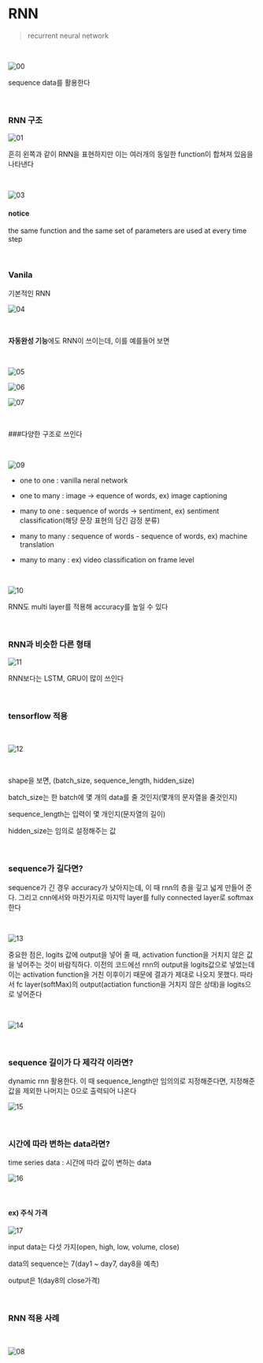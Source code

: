 # RNN

> recurrent neural network

</br>

![00](./00.jpg)



sequence data를 활용한다

</br>

### RNN 구조



![01](./01.jpg)



흔히 왼쪽과 같이 RNN을 표현하지만 이는 여러개의 동일한 function이 합쳐져 있음을 나타낸다



</br>



![03](./03.jpg)



#### notice

the same function and the same set of parameters are used at every time step

</br>

### Vanila

기본적인 RNN

</b>



![04](./04.jpg)



</br>

**자동완성 기능**에도 RNN이 쓰이는데, 이를 예를들어 보면

</br>



![05](./05.jpg)





![06](./06.jpg)





![07](./07.jpg)



</br>

###다양한 구조로 쓰인다

</br>

![09](./09.jpg)





* one to one : vanilla neral network



* one to many : image -> equence of words, ex) image captioning



* many to one :  sequence of words -> sentiment, ex) sentiment classification(해당 문장 표현의 담긴 감정 분류)



* many to many : sequence of words - sequence of words, ex) machine translation



* many to many : ex) video classification on frame level

</br>



![10](./10.jpg)





RNN도 multi layer를 적용해 accuracy를 높일 수 있다

</br>



### RNN과 비슷한 다른 형태



![11](./11.jpg)



RNN보다는 LSTM, GRU이 많이 쓰인다

</br>

### tensorflow 적용

</br>

![12](./12.jpg)



</br>

shape을 보면, (batch_size, sequence_length, hidden_size)

batch_size는 한 batch에 몇 개의 data를 줄 것인지(몇개의 문자열을 줄것인지)

sequence_length는 입력이 몇 개인지(문자열의 길이)

hidden_size는 임의로 설정해주는 값

</br>

### sequence가 길다면?



sequence가 긴 경우 accuracy가 낮아지는데, 이 때 rnn의 층을 깊고 넓게 만들어 준다. 그리고 cnn에서와 마찬가지로 마지막 layer를 fully connected layer로 softmax 한다

</br>

![13](./13.jpg)



중요한 점은, logits 값에 output을 넣어 줄 때, activation function을 거치지 않은 값을 넣어주는 것이 바람직하다. 이전의 코드에선 rnn의 output을 logits값으로 넣었는데 이는 activation function을 거친 이후이기 때문에 결과가 제대로 나오지 못했다. 따라서 fc layer(softMax)의 output(actiation function을 거치지 않은 상태)을 logits으로 넣어준다

</br>

![14](./14.jpg)



</br>

### sequence 길이가 다 제각각 이라면?



dynamic rnn 활용한다. 이 때 sequence_length만 임의의로 지정해준다면, 지정해준 값을 제외한 나머지는 0으로 출력되어 나온다



![15](./15.jpg)



</br>



### 시간에 따라 변하는 data라면?



time series data : 시간에 따라 값이 변하는 data



![16](./16.jpg)



</br>

#### ex) 주식 가격



![17](./17.jpg)



input data는 다섯 가지(open, high, low, volume, close)

data의 sequence는 7(day1 ~ day7, day8을 예측)

output은 1(day8의 close가격)

</br>

### RNN 적용 사례

</br>

![08](/Users/PJS/Desktop/github/deepLearning/rnn/08.jpg)



